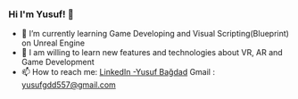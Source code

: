 ### Hi I'm Yusuf! 👋


- 🌱 I’m currently learning Game Developing and Visual Scripting(Blueprint) on Unreal Engine 
- 🌱 I am willing to learn new features and technologies about VR, AR and Game Development
- 📫 How to reach me: [LinkedIn -Yusuf Bağdad](https://www.linkedin.com/in/yusuf-ba%C4%9Fdad-2b758b204) Gmail : yusufgdd557@gmail.com
